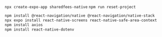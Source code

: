 `npx create-expo-app sharedfees-native`
`npm run reset-project`

```bash
npm install @react-navigation/native @react-navigation/native-stack
npx expo install react-native-screens react-native-safe-area-context
npm install axios
npm install react-native-dotenv

```
